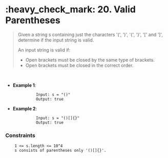 <h1>:heavy_check_mark: 20. Valid Parentheses</h1>
<blockquote>
Given a string s containing just the characters '(', ')', '{', '}', '[' and ']', determine if the input string is valid.

An input string is valid if:

* Open brackets must be closed by the same type of brackets.
* Open brackets must be closed in the correct order.
</blockquote><br>

* **Example 1**:<br>

                Input: s = "()"
                Output: true
      
* **Example 2**:<br>

                Input: s = "()[]{}"
                Output: true


### **Constraints**

        1 <= s.length <= 10^4
        s consists of parentheses only '()[]{}'.